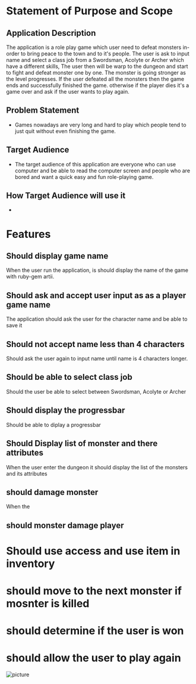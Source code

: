# Statement of Purpose and Scope
## Application Description
The application is a role play game which user need to defeat monsters in-order to bring peace to the town and to it's people. The user is ask to input name and select a class job from a Swordsman, Acolyte or Archer which have a different skills, The user then will be warp to the dungeon and start to fight and defeat monster one by one. The monster is going stronger as the level progresses. If the user defeated all the monsters then the game ends and successfully finished the game. otherwise if the player dies it's a game over and ask if the user wants to play again.

## Problem Statement
- Games nowadays are very long and hard to play which people tend to just quit without even finishing the game. 
## Target Audience
- The target audience of this application are everyone who can use computer and be able to read the computer screen and people who are bored and want a quick easy and fun role-playing game.
## How Target Audience will use it
- 
# Features
## Should display game name
When the user run the application, is should display the name of the game with ruby-gem artii.

## Should ask and accept user input as as a player game name
The application should ask the user for the character name and be able to save it

## Should not accept name less than 4 characters
Should ask the user again to input name until name is 4 characters longer.

## Should be able to select class job
Should the user be able to select between Swordsman, Acolyte or Archer

## Should display the progressbar
Should be able to diplay a progressbar 

## Should Display list of monster and there attributes
When the user enter the dungeon it should display the list of the monsters and its attributes

## should damage monster
When the 

## should monster damage player

# Should use access and use item in inventory

# should move to the next monster if mosnter is killed

# should determine if the user is won

# should allow the user to play again

![picture](./Picture/RagnarokDiagram.png)

